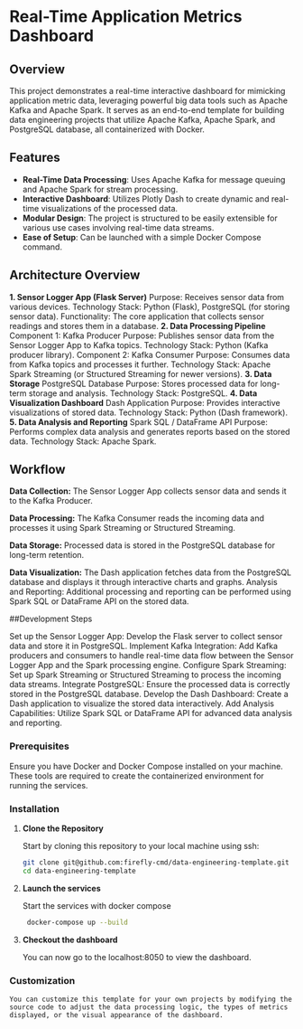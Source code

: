 # Real-Time Application Metrics Dashboard

## Overview

This project demonstrates a real-time interactive dashboard for mimicking application metric data, leveraging powerful big data tools such as Apache Kafka and Apache Spark. It serves as an end-to-end template for building data engineering projects that utilize Apache Kafka, Apache Spark, and PostgreSQL database, all containerized with Docker.

## Features

- **Real-Time Data Processing**: Uses Apache Kafka for message queuing and Apache Spark for stream processing.
- **Interactive Dashboard**: Utilizes Plotly Dash to create dynamic and real-time visualizations of the processed data.
- **Modular Design**: The project is structured to be easily extensible for various use cases involving real-time data streams.
- **Ease of Setup**: Can be launched with a simple Docker Compose command.


## Architecture Overview

**1. Sensor Logger App (Flask Server)**
Purpose: Receives sensor data from various devices.
Technology Stack: Python (Flask), PostgreSQL (for storing sensor data).
Functionality: The core application that collects sensor readings and stores them in a database.
**2. Data Processing Pipeline**
Component 1: Kafka Producer
Purpose: Publishes sensor data from the Sensor Logger App to Kafka topics.
Technology Stack: Python (Kafka producer library).
Component 2: Kafka Consumer
Purpose: Consumes data from Kafka topics and processes it further.
Technology Stack: Apache Spark Streaming (or Structured Streaming for newer versions).
**3. Data Storage**
PostgreSQL Database
Purpose: Stores processed data for long-term storage and analysis.
Technology Stack: PostgreSQL.
**4. Data Visualization Dashboard**
Dash Application
Purpose: Provides interactive visualizations of stored data.
Technology Stack: Python (Dash framework).
**5. Data Analysis and Reporting**
Spark SQL / DataFrame API
Purpose: Performs complex data analysis and generates reports based on the stored data.
Technology Stack: Apache Spark.

## Workflow

**Data Collection:** The Sensor Logger App collects sensor data and sends it to the Kafka Producer.

**Data Processing:** The Kafka Consumer reads the incoming data and processes it using Spark Streaming or Structured Streaming.

**Data Storage:** Processed data is stored in the PostgreSQL database for long-term retention.

**Data Visualization:** The Dash application fetches data from the PostgreSQL database and displays it through interactive charts and graphs.
Analysis and Reporting: Additional processing and reporting can be performed using Spark SQL or DataFrame API on the stored data.

##Development Steps

Set up the Sensor Logger App: Develop the Flask server to collect sensor data and store it in PostgreSQL.
Implement Kafka Integration: Add Kafka producers and consumers to handle real-time data flow between the Sensor Logger App and the Spark processing engine.
Configure Spark Streaming: Set up Spark Streaming or Structured Streaming to process the incoming data streams.
Integrate PostgreSQL: Ensure the processed data is correctly stored in the PostgreSQL database.
Develop the Dash Dashboard: Create a Dash application to visualize the stored data interactively.
Add Analysis Capabilities: Utilize Spark SQL or DataFrame API for advanced data analysis and reporting.

### Prerequisites

Ensure you have Docker and Docker Compose installed on your machine. These tools are required to create the containerized environment for running the services.

### Installation

1. **Clone the Repository**

   Start by cloning this repository to your local machine using ssh:

   ```bash
   git clone git@github.com:firefly-cmd/data-engineering-template.git
   cd data-engineering-template

2. **Launch the services**

    Start the services with docker compose

   ```bash
    docker-compose up --build


3. **Checkout the dashboard**

    You can now go to the localhost:8050 to view the dashboard.

### Customization

    You can customize this template for your own projects by modifying the source code to adjust the data processing logic, the types of metrics displayed, or the visual appearance of the dashboard.